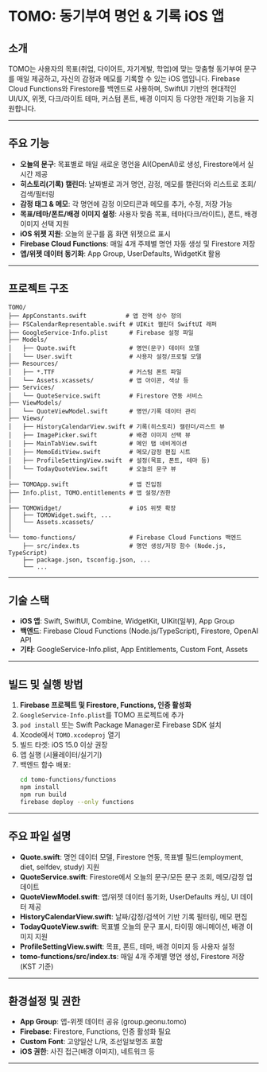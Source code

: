 # TOMO: 동기부여 명언 & 기록 iOS 앱

## 소개
TOMO는 사용자의 목표(취업, 다이어트, 자기계발, 학업)에 맞는 맞춤형 동기부여 문구를 매일 제공하고, 자신의 감정과 메모를 기록할 수 있는 iOS 앱입니다. Firebase Cloud Functions와 Firestore를 백엔드로 사용하며, SwiftUI 기반의 현대적인 UI/UX, 위젯, 다크/라이트 테마, 커스텀 폰트, 배경 이미지 등 다양한 개인화 기능을 지원합니다.

---

## 주요 기능
- **오늘의 문구**: 목표별로 매일 새로운 명언을 AI(OpenAI)로 생성, Firestore에서 실시간 제공
- **히스토리(기록) 캘린더**: 날짜별로 과거 명언, 감정, 메모를 캘린더와 리스트로 조회/검색/필터링
- **감정 태그 & 메모**: 각 명언에 감정 이모티콘과 메모를 추가, 수정, 저장 가능
- **목표/테마/폰트/배경 이미지 설정**: 사용자 맞춤 목표, 테마(다크/라이트), 폰트, 배경 이미지 선택 지원
- **iOS 위젯 지원**: 오늘의 문구를 홈 화면 위젯으로 표시
- **Firebase Cloud Functions**: 매일 4개 주제별 명언 자동 생성 및 Firestore 저장
- **앱/위젯 데이터 동기화**: App Group, UserDefaults, WidgetKit 활용

---

## 프로젝트 구조
```
TOMO/
├── AppConstants.swift           # 앱 전역 상수 정의
├── FSCalendarRepresentable.swift # UIKit 캘린더 SwiftUI 래퍼
├── GoogleService-Info.plist      # Firebase 설정 파일
├── Models/
│   ├── Quote.swift               # 명언(문구) 데이터 모델
│   └── User.swift                # 사용자 설정/프로필 모델
├── Resources/
│   ├── *.TTF                     # 커스텀 폰트 파일
│   └── Assets.xcassets/          # 앱 아이콘, 색상 등
├── Services/
│   └── QuoteService.swift        # Firestore 연동 서비스
├── ViewModels/
│   └── QuoteViewModel.swift      # 명언/기록 데이터 관리
├── Views/
│   ├── HistoryCalendarView.swift # 기록(히스토리) 캘린더/리스트 뷰
│   ├── ImagePicker.swift         # 배경 이미지 선택 뷰
│   ├── MainTabView.swift         # 메인 탭 네비게이션
│   ├── MemoEditView.swift        # 메모/감정 편집 시트
│   ├── ProfileSettingView.swift  # 설정(목표, 폰트, 테마 등)
│   └── TodayQuoteView.swift      # 오늘의 문구 뷰
│
├── TOMOApp.swift                 # 앱 진입점
├── Info.plist, TOMO.entitlements # 앱 설정/권한
│
├── TOMOWidget/                   # iOS 위젯 확장
│   ├── TOMOWidget.swift, ...
│   └── Assets.xcassets/
│
└── tomo-functions/               # Firebase Cloud Functions 백엔드
    ├── src/index.ts              # 명언 생성/저장 함수 (Node.js, TypeScript)
    ├── package.json, tsconfig.json, ...
    └── ...
```

---

## 기술 스택
- **iOS 앱**: Swift, SwiftUI, Combine, WidgetKit, UIKit(일부), App Group
- **백엔드**: Firebase Cloud Functions (Node.js/TypeScript), Firestore, OpenAI API
- **기타**: GoogleService-Info.plist, App Entitlements, Custom Font, Assets

---

## 빌드 및 실행 방법
1. **Firebase 프로젝트 및 Firestore, Functions, 인증 활성화**
2. `GoogleService-Info.plist`를 TOMO 프로젝트에 추가
3. `pod install` 또는 Swift Package Manager로 Firebase SDK 설치
4. Xcode에서 `TOMO.xcodeproj` 열기
5. 빌드 타겟: iOS 15.0 이상 권장
6. 앱 실행 (시뮬레이터/실기기)
7. 백엔드 함수 배포:
   ```bash
   cd tomo-functions/functions
   npm install
   npm run build
   firebase deploy --only functions
   ```

---

## 주요 파일 설명
- **Quote.swift**: 명언 데이터 모델, Firestore 연동, 목표별 필드(employment, diet, selfdev, study) 지원
- **QuoteService.swift**: Firestore에서 오늘의 문구/모든 문구 조회, 메모/감정 업데이트
- **QuoteViewModel.swift**: 앱/위젯 데이터 동기화, UserDefaults 캐싱, UI 데이터 제공
- **HistoryCalendarView.swift**: 날짜/감정/검색어 기반 기록 필터링, 메모 편집
- **TodayQuoteView.swift**: 목표별 오늘의 문구 표시, 타이핑 애니메이션, 배경 이미지 지원
- **ProfileSettingView.swift**: 목표, 폰트, 테마, 배경 이미지 등 사용자 설정
- **tomo-functions/src/index.ts**: 매일 4개 주제별 명언 생성, Firestore 저장 (KST 기준)

---

## 환경설정 및 권한
- **App Group**: 앱-위젯 데이터 공유 (group.geonu.tomo)
- **Firebase**: Firestore, Functions, 인증 활성화 필요
- **Custom Font**: 고양일산 L/R, 조선일보명조 포함
- **iOS 권한**: 사진 접근(배경 이미지), 네트워크 등

---